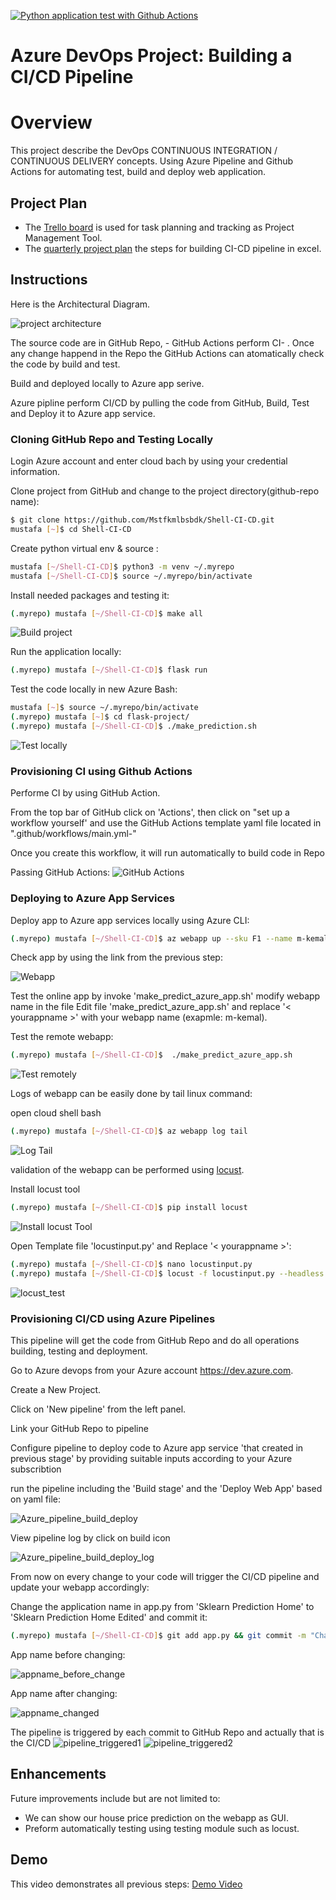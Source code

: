 
[![Python application test with Github Actions](https://github.com/Mstfkmlbsbdk/Shell-CI-CD/actions/workflows/main.yml/badge.svg)](https://github.com/Mstfkmlbsbdk/Shell-CI-CD/actions/workflows/main.yml)

# Azure DevOps Project: Building a CI/CD Pipeline

# Overview

This project describe the DevOps CONTINUOUS  INTEGRATION / CONTINUOUS  DELIVERY concepts. 
Using Azure Pipeline and Github Actions for automating test, build and deploy web application. 


## Project Plan

* The [Trello board](https://trello.com/invite/b/8jRUbXou/ATTI869e44588d0c6b5edf3d4d3f12924b4831F5885D/devops-ci-cd-project) is used for task planning and tracking as Project Management Tool.
* The [quarterly project plan](plan/project-management-plan.xlsx) the steps for building CI-CD pipeline in excel.


## Instructions

Here is the Architectural Diagram.  

![project architecture](screenshot/Architecture_CI_CD_Project.png "project architecture")

The source code are in GitHub Repo, - GitHub Actions perform CI- . Once any change happend in the Repo the GitHub Actions can atomatically check the code by build and test.

Build and deployed locally to Azure app serive.

Azure pipline perform CI/CD by pulling the code from GitHub, Build, Test and Deploy it to Azure app service.


### Cloning GitHub Repo and Testing Locally

Login Azure account and enter cloud bach by using your credential information.

Clone project from GitHub and change to the project directory(github-repo name):

```bash
$ git clone https://github.com/Mstfkmlbsbdk/Shell-CI-CD.git
mustafa [~]$ cd Shell-CI-CD
```

Create python virtual env & source :
```bash
mustafa [~/Shell-CI-CD]$ python3 -m venv ~/.myrepo
mustafa [~/Shell-CI-CD]$ source ~/.myrepo/bin/activate
```
Install needed packages and testing it:

```bash
(.myrepo) mustafa [~/Shell-CI-CD]$ make all
```
![Build project](screenshot/make_all.png "Build project")

Run the application locally:
```bash
(.myrepo) mustafa [~/Shell-CI-CD]$ flask run
```

Test the code locally in new Azure Bash:
```bash
mustafa [~]$ source ~/.myrepo/bin/activate
(.myrepo) mustafa [~]$ cd flask-project/
(.myrepo) mustafa [~/Shell-CI-CD]$ ./make_prediction.sh
```

![Test locally](screenshot/make_prediction.png "Test locally")


### Provisioning CI using Github Actions
Performe CI by using GitHub Action.

From the top bar of GitHub click on 'Actions', then click on "set up a workflow yourself' and use the GitHub Actions template yaml file located in  ".github/workflows/main.yml-"

Once you create this workflow, it will run automatically to build code in Repo

Passing GitHub Actions:
![GitHub Actions](screenshot/Github_passed_actions.png "GitHub Actions")


### Deploying to Azure App Services

Deploy app to Azure app services locally using Azure CLI:

```bash
(.myrepo) mustafa [~/Shell-CI-CD]$ az webapp up --sku F1 --name m-kemal --resource-group Azuredevops --runtime "PYTHON:3.10"
```

Check app by using the link from the previous step:

![Webapp](screenshot/m-kemal-azurewebsites.png "Webapp")

Test the online app by invoke 'make_predict_azure_app.sh'  modify webapp name in the file
Edit file 'make_predict_azure_app.sh' and replace '< yourappname >' with your webapp name (exapmle: m-kemal).

Test the remote webapp:
```bash
(.myrepo) mustafa [~/Shell-CI-CD]$  ./make_predict_azure_app.sh
```
![Test remotely](screenshot/remote_prediction.png "Test remotely")

Logs of webapp can be easily done by tail linux command:

open cloud shell bash

```bash
(.myrepo) mustafa [~/Shell-CI-CD]$ az webapp log tail
```

![Log Tail](screenshot/log_tail.png "Log Tail")

validation of the webapp can be performed using [locust](https://locust.io).

Install locust tool 

```bash
(.myrepo) mustafa [~/Shell-CI-CD]$ pip install locust
```
![Install locust Tool](screenshot/pip_install_locust.png "Install locust Tool")

Open Template file 'locustinput.py' and Replace '< yourappname >':

```bash
(.myrepo) mustafa [~/Shell-CI-CD]$ nano locustinput.py
(.myrepo) mustafa [~/Shell-CI-CD]$ locust -f locustinput.py --headless -u 10 -r 3 -t 10s
```

![locust_test](screenshot/locust_log1.jpeg "locust_test")


### Provisioning CI/CD using Azure Pipelines

This pipeline will get the code from GitHub Repo and do all operations building, testing and deployment.

Go to Azure devops from your Azure account  https://dev.azure.com.

Create a New Project.

Click on 'New pipeline' from the left panel.

Link your GitHub Repo to pipeline

Configure pipeline to deploy code to Azure app service 'that created in previous stage' by providing suitable inputs according to your Azure subscribtion

run the pipeline including the 'Build stage' and the 'Deploy Web App' based on yaml file:

![Azure_pipeline_build_deploy](screenshot/Azure_pipeline_build_deploy.png "Azure_pipeline_build_deploy")

View pipeline log by click on build icon

![Azure_pipeline_build_deploy_log](screenshot/webappdeployment_log.png "Azure_pipeline_build_deploy_log")

From now on every change to your code will trigger the CI/CD pipeline and update your webapp accordingly:

Change the application name in app.py from 'Sklearn Prediction Home' to 'Sklearn Prediction Home Edited' and commit it:

```bash
(.myrepo) mustafa [~/Shell-CI-CD]$ git add app.py && git commit -m "Change app name" && git push
```
App name before changing:

![appname_before_change](screenshot/flask-mkemal-https.png "appname_before_change")

App name after changing:

![appname_changed](screenshot/flask-mkemal-https-after.png "appname_changed")


The pipeline is triggered by each commit to GitHub Repo and actually that is the CI/CD
![pipeline_triggered1](screenshot/pipeline_triggered1.png "pipeline_triggered1")
![pipeline_triggered2](screenshot/pipeline_triggered2.png "pipeline_triggered2")

## Enhancements
Future improvements include but are not limited to:
* We can show our house price prediction on the webapp as GUI.
* Preform automatically testing using testing module such as locust.



## Demo

This video demonstrates all previous steps:
[Demo Video](https://www.youtube.com/watch?v=7WVkz0Brn0E)